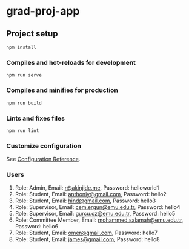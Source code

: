 # grad-proj-app

## Project setup
```
npm install
```

### Compiles and hot-reloads for development
```
npm run serve
```

### Compiles and minifies for production
```
npm run build
```

### Lints and fixes files
```
npm run lint
```

### Customize configuration
See [Configuration Reference](https://cli.vuejs.org/config/).


### Users

1. Role: Admin, Email: r@akinjide.me, Password: helloworld1
2. Role: Student, Email: anthoniy@gmail.com, Password: hello2
3. Role: Student, Email: hind@gmail.com, Password: hello3
4. Role: Supervisor, Email: cem.ergun@emu.edu.tr, Password: hello4
5. Role: Supervisor, Email: gurcu.oz@emu.edu.tr, Password: hello5
6. Role: Committee Member, Email: mohammed.salamah@emu.edu.tr, Password: hello6
7. Role: Student, Email: omer@gmail.com, Password: hello7
8. Role: Student, Email: james@gmail.com, Password: hello8
